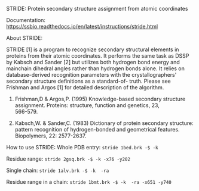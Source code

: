 STRIDE: Protein secondary structure assignment from atomic coordinates

Documentation: https://ssbio.readthedocs.io/en/latest/instructions/stride.html

About STRIDE:

STRIDE [1] is a program to recognize secondary structural elements  in
proteins from  their atomic coordinates. It performs the same task as
DSSP by Kabsch and Sander [2] but utilizes both hydrogen bond  energy
and  mainchain  dihedral angles rather than hydrogen bonds alone. It
relies on database-derived recognition parameters with the
crystallographers' secondary structure definitions as a standard-of-
truth. Please see Frishman and Argos [1] for detailed description  of
the algorithm.

 1.  Frishman,D	& Argos,P. (1995) Knowledge-based secondary structure
     assignment.  Proteins:  structure,	function and genetics, 23,   
     566-579.

 2.  Kabsch,W. & Sander,C. (1983)  Dictionary  of  protein  secondary
     structure:	   pattern   recognition   of	hydrogen-bonded	  and
     geometrical features. Biopolymers,	22: 2577-2637.


How to use STRIDE: 
Whole PDB entry:
    `stride 1bed.brk -$ -k`

Residue range:
    `stride 2gsq.brk -$ -k -x76 -y202`

Single chain:
    `stride 1alv.brk -$ -k  -ra`

Residue range in a chain:
    `stride 1bmt.brk -$ -k  -ra -x651 -y740`
